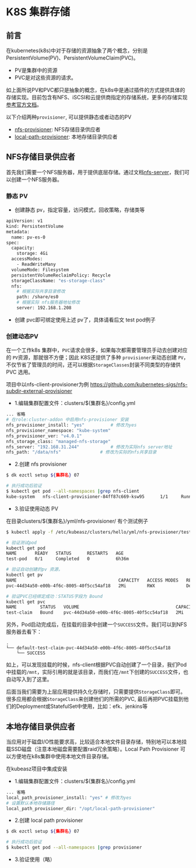 # K8S 集群存储 

## 前言
在kubernetes(k8s)中对于存储的资源抽象了两个概念，分别是PersistentVolume(PV)、PersistentVolumeClaim(PVC)。
- PV是集群中的资源
- PVC是对这些资源的请求。

如上面所说PV和PVC都只是抽象的概念，在k8s中是通过插件的方式提供具体的存储实现。目前包含有NFS、iSCSI和云提供商指定的存储系统，更多的存储实现[参考官方文档](https://kubernetes.io/docs/concepts/storage/persistent-volumes/#access-modes)。

以下介绍两种`provisioner`, 可以提供静态或者动态的PV

- [nfs-provisioner](https://github.com/kubernetes-sigs/nfs-subdir-external-provisioner): NFS存储目录供应者
- [local-path-provisioner](https://github.com/rancher/local-path-provisioner): 本地存储目录供应者

## NFS存储目录供应者

首先我们需要一个NFS服务器，用于提供底层存储。通过文档[nfs-server](../guide/nfs-server.md)，我们可以创建一个NFS服务器。

### 静态 PV
- 创建静态 pv，指定容量，访问模式，回收策略，存储类等

``` bash
apiVersion: v1
kind: PersistentVolume
metadata:
  name: pv-es-0
spec:
  capacity:
    storage: 4Gi
  accessModes:
    - ReadWriteMany
  volumeMode: Filesystem
  persistentVolumeReclaimPolicy: Recycle
  storageClassName: "es-storage-class"
  nfs:
    # 根据实际共享目录修改
    path: /share/es0
    # 根据实际 nfs服务器地址修改
    server: 192.168.1.208
```
- 创建 pvc即可绑定使用上述 pv了，具体请看后文 test pod例子

### 创建动态PV

在一个工作k8s 集群中，`PVC`请求会很多，如果每次都需要管理员手动去创建对应的 `PV`资源，那就很不方便；因此 K8S还提供了多种 `provisioner`来动态创建 `PV`，不仅节省了管理员的时间，还可以根据`StorageClasses`封装不同类型的存储供 PVC 选用。

项目中以nfs-client-provisioner为例 https://github.com/kubernetes-sigs/nfs-subdir-external-provisioner

- 1.编辑集群配置文件：clusters/${集群名}/config.yml

``` bash
... 省略
# 在role:cluster-addon 中启用nfs-provisioner 安装
nfs_provisioner_install: "yes"			# 修改为yes
nfs_provisioner_namespace: "kube-system"
nfs_provisioner_ver: "v4.0.1"
nfs_storage_class: "managed-nfs-storage"	
nfs_server: "192.168.31.244"			# 修改为实际nfs server地址
nfs_path: "/data/nfs"				# 修改为实际的nfs共享目录

```

- 2.创建 nfs provisioner

``` bash
$ dk ezctl setup ${集群名} 07 

# 执行成功后验证
$ kubectl get pod --all-namespaces |grep nfs-client
kube-system   nfs-client-provisioner-84ff87c669-ksw95      1/1     Running     0          21m
```

- 3.验证使用动态 PV

在目录clusters/${集群名}/yml/nfs-provisioner/ 有个测试例子

``` bash
$ kubectl apply -f /etc/kubeasz/clusters/hello/yml/nfs-provisioner/test-pod.yaml

# 验证测试pod
kubectl get pod
NAME       READY   STATUS      RESTARTS   AGE
test-pod   0/1     Completed   0          6h36m

# 验证自动创建的pv 资源，
kubectl get pv
NAME                                       CAPACITY   ACCESS MODES   RECLAIM POLICY   STATUS   CLAIM                STORAGECLASS          REASON   AGE
pvc-44d34a50-e00b-4f6c-8005-40f5cc54af18   2Mi        RWX            Delete           Bound    default/test-claim   managed-nfs-storage            6h36m

# 验证PVC已经绑定成功：STATUS字段为 Bound
kubectl get pvc
NAME         STATUS   VOLUME                                     CAPACITY   ACCESS MODES   STORAGECLASS          AGE
test-claim   Bound    pvc-44d34a50-e00b-4f6c-8005-40f5cc54af18   2Mi        RWX            managed-nfs-storage   6h37m
```

另外，Pod启动完成后，在挂载的目录中创建一个`SUCCESS`文件。我们可以到NFS服务器去看下：

```
.
└── default-test-claim-pvc-44d34a50-e00b-4f6c-8005-40f5cc54af18
    └── SUCCESS
```
如上，可以发现挂载的时候，nfs-client根据PVC自动创建了一个目录，我们Pod中挂载的`/mnt`，实际引用的就是该目录，而我们在`/mnt`下创建的`SUCCESS`文件，也自动写入到了这里。

后面当我们需要为上层应用提供持久化存储时，只需要提供`StorageClass`即可。很多应用都会根据`StorageClass`来创建他们的所需的PVC, 最后再把PVC挂载到他们的Deployment或StatefulSet中使用，比如：efk、jenkins等

## 本地存储目录供应者

当应用对于磁盘I/O性能要求高，比较适合本地文件目录存储，特别地可以本地挂载SSD磁盘（注意本地磁盘需要配置raid冗余策略）。Local Path Provisioner 可以方便地在k8s集群中使用本地文件目录存储。

在kubeasz项目中集成安装

- 1.编辑集群配置文件：clusters/${集群名}/config.yml

``` bash
... 省略
local_path_provisioner_install: "yes" # 修改为yes
# 设置默认本地存储路径
local_path_provisioner_dir: "/opt/local-path-provisioner"
```

- 2.创建 local path provisioner

``` bash
$ dk ezctl setup ${集群名} 07

# 执行成功后验证
$ kubectl get pod --all-namespaces |grep provisioner
```

- 3.验证使用（略）
